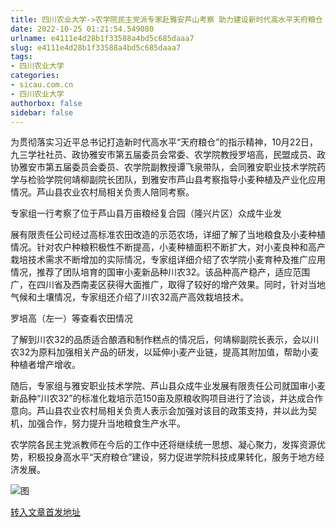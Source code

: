```yaml
---
title: 四川农业大学->农学院民主党派专家赴雅安芦山考察 助力建设新时代高水平天府粮仓 | sicau.com.cn
date: 2022-10-25 01:21:54.549080
urlname: e4111e4d28b1f33588a4bd5c685daaa7
slug: e4111e4d28b1f33588a4bd5c685daaa7
tags: 
- 四川农业大学
categories:
- sicau.com.cn
- 四川农业大学
authorbox: false
sidebar: false
---
```

为贯彻落实习近平总书记打造新时代高水平“天府粮仓”的指示精神，10月22日，九三学社社员、政协雅安市第五届委员会常委、农学院教授罗培高，民盟成员、政协雅安市第五届委员会委员、农学院副教授谭飞泉带队，会同雅安职业技术学院药学与检验学院何靖柳副院长团队，到雅安市芦山县考察指导小麦种植及产业化应用情况。芦山县农业农村局相关负责人陪同考察。

专家组一行考察了位于芦山县万亩粮经复合园（隆兴片区）众成牛业发
<!--more-->
展有限责任公司经过高标准农田改造的示范农场，详细了解了当地粮食及小麦种植情况。针对农户种粮积极性不断提高，小麦种植面积不断扩大，对小麦良种和高产栽培技术需求不断增加的实际情况，专家组详细介绍了农学院小麦育种及推广应用情况，推荐了团队培育的国审小麦新品种川农32。该品种高产稳产，适应范围广，在四川省及西南麦区获得大面推广，取得了较好的增产效果。同时，针对当地气候和土壤情况，专家组还介绍了川农32高产高效栽培技术。

罗培高（左一）等查看农田情况

了解到川农32的品质适合酿酒和制作糕点的情况后，何靖柳副院长表示，会以川农32为原料加强相关产品的研发，以延伸小麦产业链，提高其附加值，帮助小麦种植者增产增收。

随后，专家组与雅安职业技术学院、芦山县众成牛业发展有限责任公司就国审小麦新品种“川农32”的标准化栽培示范150亩及原粮收购项目进行了洽谈，并达成合作意向。芦山县农业农村局相关负责人表示会加强对该目的政策支持，并以此为契机，加强合作，努力提升当地粮食生产水平。

农学院各民主党派教师在今后的工作中还将继续统一思想、凝心聚力，发挥资源优势，积极投身高水平“天府粮仓”建设，努力促进学院科技成果转化，服务于地方经济发展。

![图](https://news.sicau.edu.cn/__local/E/73/B6/8255BD8322D7AD437DD19B62DAE_52B6AA53_2278D.png)

[转入文章首发地址](https://news.sicau.edu.cn/info/1078/69911.htm)